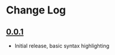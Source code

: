 # Change Log

## [0.0.1]

- Initial release, basic syntax highlighting

[0.0.1]: https://github.com/Motivesoft/vscode-manpage-syntax/releases/tag/v0.0.1
